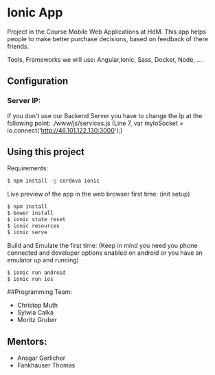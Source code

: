 Ionic App
=====================

Project in the Course Mobile Web Applications at HdM.
This app helps people to make better purchase decisions, based on feedback of there friends.

Tools, Frameworks we will use: Angular,Ionic, Sass, Docker, Node, ....

## Configuration
### Server IP:
If you don't use our Backend Server you have to change the Ip at the following point:
./www/js/services.js (Line 7, var myIoSocket = io.connect('http://46.101.122.130:3000');)


## Using this project

Requirements:
```bash
$ npm install -g cordova ionic
```


Live preview of the app in the web browser first time: (init setup)
```bash
$ npm install
$ bower install
$ ionic state reset
$ ionic resources
$ ionic serve
```



Build and Emulate the first time:
(Keep in mind you need you phone connected and developer options enabled on android or you have an emulator up and running)

```bash 
$ ionic run android
$ ionic run ios
```

##Programming Team: 
  - Christop Muth
  - Sylwia Calka
  - Moritz Gruber
## Mentors: 
  - Ansgar Gerlicher
  - Fankhauser Thomas